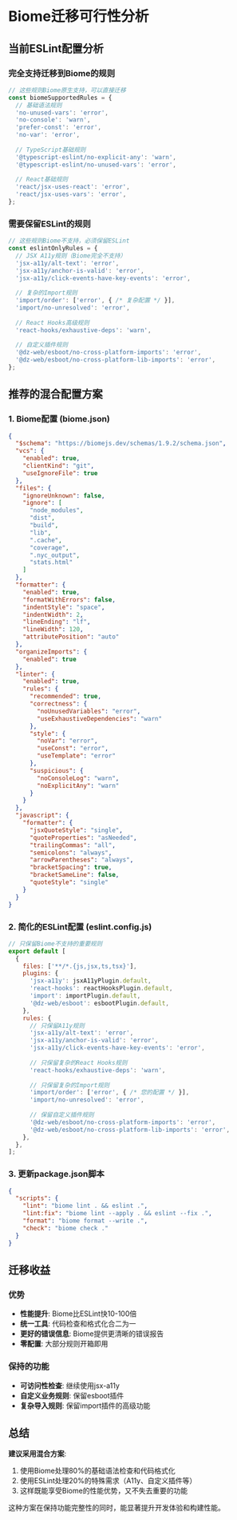 # Biome迁移可行性分析

## 当前ESLint配置分析

### 完全支持迁移到Biome的规则

```javascript
// 这些规则Biome原生支持，可以直接迁移
const biomeSupportedRules = {
  // 基础语法规则
  'no-unused-vars': 'error',
  'no-console': 'warn', 
  'prefer-const': 'error',
  'no-var': 'error',
  
  // TypeScript基础规则
  '@typescript-eslint/no-explicit-any': 'warn',
  '@typescript-eslint/no-unused-vars': 'error',
  
  // React基础规则  
  'react/jsx-uses-react': 'error',
  'react/jsx-uses-vars': 'error',
};
```

### 需要保留ESLint的规则

```javascript
// 这些规则Biome不支持，必须保留ESLint
const eslintOnlyRules = {
  // JSX A11y规则（Biome完全不支持）
  'jsx-a11y/alt-text': 'error',
  'jsx-a11y/anchor-is-valid': 'error', 
  'jsx-a11y/click-events-have-key-events': 'error',
  
  // 复杂的Import规则
  'import/order': ['error', { /* 复杂配置 */ }],
  'import/no-unresolved': 'error',
  
  // React Hooks高级规则
  'react-hooks/exhaustive-deps': 'warn',
  
  // 自定义插件规则
  '@dz-web/esboot/no-cross-platform-imports': 'error',
  '@dz-web/esboot/no-cross-platform-lib-imports': 'error',
};
```

## 推荐的混合配置方案

### 1. Biome配置 (biome.json)

```json
{
  "$schema": "https://biomejs.dev/schemas/1.9.2/schema.json",
  "vcs": {
    "enabled": true,
    "clientKind": "git",
    "useIgnoreFile": true
  },
  "files": {
    "ignoreUnknown": false,
    "ignore": [
      "node_modules",
      "dist", 
      "build",
      "lib",
      ".cache",
      "coverage",
      ".nyc_output",
      "stats.html"
    ]
  },
  "formatter": {
    "enabled": true,
    "formatWithErrors": false,
    "indentStyle": "space",
    "indentWidth": 2,
    "lineEnding": "lf",
    "lineWidth": 120,
    "attributePosition": "auto"
  },
  "organizeImports": {
    "enabled": true
  },
  "linter": {
    "enabled": true,
    "rules": {
      "recommended": true,
      "correctness": {
        "noUnusedVariables": "error",
        "useExhaustiveDependencies": "warn"
      },
      "style": {
        "noVar": "error",
        "useConst": "error",
        "useTemplate": "error"
      },
      "suspicious": {
        "noConsoleLog": "warn",
        "noExplicitAny": "warn"
      }
    }
  },
  "javascript": {
    "formatter": {
      "jsxQuoteStyle": "single",
      "quoteProperties": "asNeeded", 
      "trailingCommas": "all",
      "semicolons": "always",
      "arrowParentheses": "always",
      "bracketSpacing": true,
      "bracketSameLine": false,
      "quoteStyle": "single"
    }
  }
}
```

### 2. 简化的ESLint配置 (eslint.config.js)

```javascript
// 只保留Biome不支持的重要规则
export default [
  {
    files: ['**/*.{js,jsx,ts,tsx}'],
    plugins: {
      'jsx-a11y': jsxA11yPlugin.default,
      'react-hooks': reactHooksPlugin.default,
      'import': importPlugin.default,
      '@dz-web/esboot': esbootPlugin.default,
    },
    rules: {
      // 只保留A11y规则
      'jsx-a11y/alt-text': 'error',
      'jsx-a11y/anchor-is-valid': 'error',
      'jsx-a11y/click-events-have-key-events': 'error',
      
      // 只保留复杂的React Hooks规则
      'react-hooks/exhaustive-deps': 'warn',
      
      // 只保留复杂的Import规则
      'import/order': ['error', { /* 您的配置 */ }],
      'import/no-unresolved': 'error',
      
      // 保留自定义插件规则
      '@dz-web/esboot/no-cross-platform-imports': 'error',
      '@dz-web/esboot/no-cross-platform-lib-imports': 'error',
    },
  },
];
```

### 3. 更新package.json脚本

```json
{
  "scripts": {
    "lint": "biome lint . && eslint .",
    "lint:fix": "biome lint --apply . && eslint --fix .",
    "format": "biome format --write .",
    "check": "biome check ."
  }
}
```

## 迁移收益

### 优势
- **性能提升**: Biome比ESLint快10-100倍
- **统一工具**: 代码检查和格式化合二为一
- **更好的错误信息**: Biome提供更清晰的错误报告
- **零配置**: 大部分规则开箱即用

### 保持的功能
- **可访问性检查**: 继续使用jsx-a11y
- **自定义业务规则**: 保留esboot插件
- **复杂导入规则**: 保留import插件的高级功能

## 总结

**建议采用混合方案**:
1. 使用Biome处理80%的基础语法检查和代码格式化
2. 使用ESLint处理20%的特殊需求（A11y、自定义插件等）
3. 这样既能享受Biome的性能优势，又不失去重要的功能

这种方案在保持功能完整性的同时，能显著提升开发体验和构建性能。 